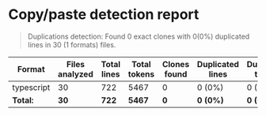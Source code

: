 
# Copy/paste detection report

> Duplications detection: Found 0 exact clones with 0(0%) duplicated lines in 30 (1 formats) files.

| Format     | Files analyzed | Total lines | Total tokens | Clones found | Duplicated lines | Duplicated tokens |
| ---------- | -------------- | ----------- | ------------ | ------------ | ---------------- | ----------------- |
| typescript | 30             | 722         | 5467         | 0            | 0 (0%)           | 0 (0%)            |
| **Total:** | **30**         | **722**     | **5467**     | **0**        | **0 (0%)**       | **0 (0%)**        |
